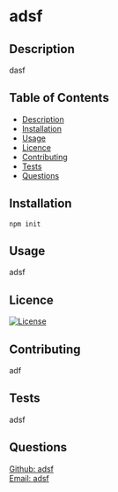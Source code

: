 # adsf
## Description
dasf
## Table of Contents
* [Description](#Description)
* [Installation](#Installation)
* [Usage](#Usage)
* [Licence](#Licence)
* [Contributing](#Contributing)
* [Tests](#Tests)
* [Questions](#Questions)
## Installation
``` 
npm init 
```
## Usage
adsf
## Licence
[![License](https://img.shields.io/badge/license-MPL%202.0-green)](https://github.com/adsf/adfs/blob/main/LICENSE)
## Contributing
adf
## Tests
adsf
## Questions
[Github: adsf](https://github.adsf)   
[Email: adsf](mailto:adsf)
    